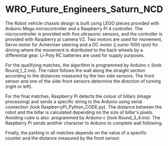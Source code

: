 # WRO_Future_Engineers_Saturn_NCD
The Robot vehicle chassis design is built using LEGO pieces provided with Arduino Mega microcontroller and a Raspberry Pi 4 controller. The microcontroller is provided with five ultrasonic sensors, and the controller is provided with Raspberry pi camera V2. Two motors are used for movement, Servo motor for Acherman steering and a DC motor (j sumo 1000 rpm) for driving where the movement is distributed to the back wheels by a differential gear. Li-Poly RC batteries are used for supply purposes.

For the qualifying matches, the algorithm is programmed by Arduino c (look Round_1_2.ino). The robot follows the wall along the straight section according to the distances measured by the two side sensors. The front sensor and one of the side-front sensors determine the direction of turning (right or left).

For the final matches, Raspberry Pi detects the colour of billars (image processing) and sends a specific string to the Arduino using serial connection (look RaspberryPI_Python_CODE.py). The distance between the robot and the billar is calculated depending on the size of billar's pixels. Avoiding cube is also  programmed by Arduino c (look Round_3_4.ino). The Raspberry Pi sends another character to Arduino to complete wall following.

Finally, the parking in all matches depends on the value of a specific counter and the distance measured by the front sensor.
